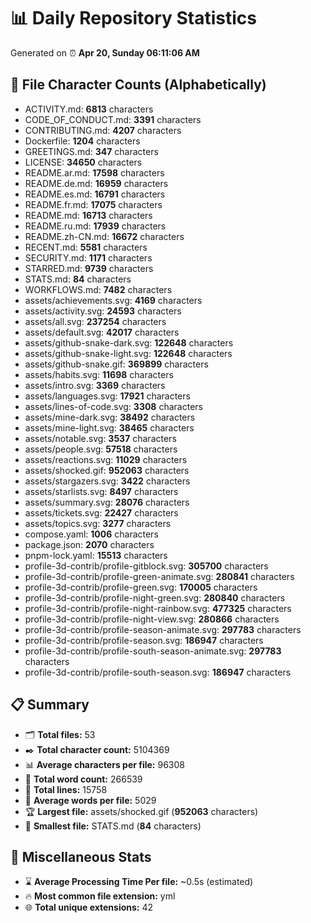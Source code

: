 # 📊 Daily Repository Statistics
Generated on ⏰ **Apr 20, Sunday 06:11:06 AM**

## 📂 File Character Counts (Alphabetically)
- ACTIVITY.md: **6813** characters
- CODE_OF_CONDUCT.md: **3391** characters
- CONTRIBUTING.md: **4207** characters
- Dockerfile: **1204** characters
- GREETINGS.md: **347** characters
- LICENSE: **34650** characters
- README.ar.md: **17598** characters
- README.de.md: **16959** characters
- README.es.md: **16791** characters
- README.fr.md: **17075** characters
- README.md: **16713** characters
- README.ru.md: **17939** characters
- README.zh-CN.md: **16672** characters
- RECENT.md: **5581** characters
- SECURITY.md: **1171** characters
- STARRED.md: **9739** characters
- STATS.md: **84** characters
- WORKFLOWS.md: **7482** characters
- assets/achievements.svg: **4169** characters
- assets/activity.svg: **24593** characters
- assets/all.svg: **237254** characters
- assets/default.svg: **42017** characters
- assets/github-snake-dark.svg: **122648** characters
- assets/github-snake-light.svg: **122648** characters
- assets/github-snake.gif: **369899** characters
- assets/habits.svg: **11698** characters
- assets/intro.svg: **3369** characters
- assets/languages.svg: **17921** characters
- assets/lines-of-code.svg: **3308** characters
- assets/mine-dark.svg: **38492** characters
- assets/mine-light.svg: **38465** characters
- assets/notable.svg: **3537** characters
- assets/people.svg: **57518** characters
- assets/reactions.svg: **11029** characters
- assets/shocked.gif: **952063** characters
- assets/stargazers.svg: **3422** characters
- assets/starlists.svg: **8497** characters
- assets/summary.svg: **28076** characters
- assets/tickets.svg: **22427** characters
- assets/topics.svg: **3277** characters
- compose.yaml: **1006** characters
- package.json: **2070** characters
- pnpm-lock.yaml: **15513** characters
- profile-3d-contrib/profile-gitblock.svg: **305700** characters
- profile-3d-contrib/profile-green-animate.svg: **280841** characters
- profile-3d-contrib/profile-green.svg: **170005** characters
- profile-3d-contrib/profile-night-green.svg: **280840** characters
- profile-3d-contrib/profile-night-rainbow.svg: **477325** characters
- profile-3d-contrib/profile-night-view.svg: **280866** characters
- profile-3d-contrib/profile-season-animate.svg: **297783** characters
- profile-3d-contrib/profile-season.svg: **186947** characters
- profile-3d-contrib/profile-south-season-animate.svg: **297783** characters
- profile-3d-contrib/profile-south-season.svg: **186947** characters

## 📋 Summary
- 🗂️ **Total files:** 53
- ✒️ **Total character count:** 5104369
- 📊 **Average characters per file:** 96308
- 📝 **Total word count:** 266539
- 🧾 **Total lines:** 15758
- 📐 **Average words per file:** 5029
- 🏆 **Largest file:** assets/shocked.gif (**952063** characters)
- 🥉 **Smallest file:** STATS.md (**84** characters)

## 🌟 Miscellaneous Stats
- ⌛ **Average Processing Time Per file:** ~0.5s (estimated)
- 🔥 **Most common file extension:** yml
- 🌐 **Total unique extensions:** 42
